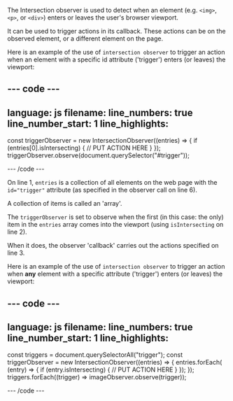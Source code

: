 The Intersection observer is used to detect when an element (e.g. `<img>`, `<p>`, or `<div>`) enters or leaves the user's browser viewport.

It can be used to trigger actions in its callback. These actions can be on the observed element, or a different element on the page.

Here is an example of the use of `intersection observer` to trigger an action when an element with a specific id attribute ('trigger') enters (or leaves) the viewport:

## --- code ---

language: js
filename:
line_numbers: true
line_number_start: 1
line_highlights:
-----------------------------------------------------

const triggerObserver = new IntersectionObserver((entries) => {
if (entries[0].isIntersecting) {
// PUT ACTION HERE
}
});
triggerObserver.observe(document.querySelector("#trigger"));

\--- /code ---

On line 1, `entries` is a collection of all elements on the web page with the `id="trigger"` attribute (as specified in the observer call on line 6).

A collection of items is called an 'array'.

The `triggerObserver` is set to observe when the first (in this case: the only) item in the `entries` array comes into the viewport (using `isIntersecting` on line 2).

When it does, the observer 'callback' carries out the actions specified on line 3.

Here is an example of the use of `intersection observer` to trigger an action when **any** element with a specific attribute ('trigger') enters (or leaves) the viewport:

## --- code ---

language: js
filename:
line_numbers: true
line_number_start: 1
line_highlights:
-----------------------------------------------------

const triggers = document.querySelectorAll("trigger");
const triggerObserver = new IntersectionObserver((entries) => {
entries.forEach(
(entry) => {
if (entry.isIntersecting) {
// PUT ACTION HERE
}
});
});
triggers.forEach((trigger) => imageObserver.observe(trigger));

\--- /code ---

